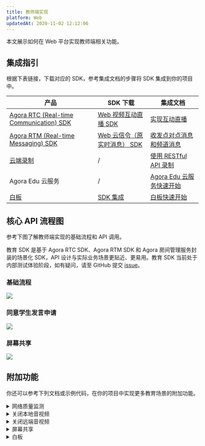 ```yaml
---
title: 教师端实现
platform: Web
updatedAt: 2020-11-02 12:12:06
---
```


本文展示如何在 Web 平台实现教师端相关功能。

## 集成指引

根据下表链接，下载对应的 SDK，参考集成文档的步骤将 SDK 集成到你的项目中。

| 产品                                                                                                                              | SDK 下载                                                                               | 集成文档                                                                                                             |
| --------------------------------------------------------------------------------------------------------------------------------- | -------------------------------------------------------------------------------------- | -------------------------------------------------------------------------------------------------------------------- |
| [Agora RTC (Real-time Communication) SDK](https://docs.agora.io/cn/Interactive%20Broadcast/product_live?platform=All%20Platforms) | [ Web 视频互动直播 SDK](https://docs.agora.io/cn/Interactive%20Broadcast/downloads)    | [实现互动直播](https://docs.agora.io/cn/Interactive%20Broadcast/start_live_web?platform=Web)                         |
| [Agora RTM (Real-time Messaging) SDK](https://docs.agora.io/cn/Real-time-Messaging/product_rtm?platform=All%20Platforms)          | [Web 云信令（原实时消息） SDK](https://docs.agora.io/cn/Real-time-Messaging/downloads) | [收发点对点消息和频道消息](https://docs.agora.io/cn/Real-time-Messaging/messaging_web?platform=Web)                  |
| [云端录制](https://docs.agora.io/cn/cloud-recording/product_cloud_recording?platform=All%20Platforms)                             | /                                                                                      | [使用 RESTful API 录制](https://docs.agora.io/cn/cloud-recording/cloud_recording_rest?platform=All%20Platforms)      |
| Agora Edu 云服务                                                                                                                  | /                                                                                      | [Agora Edu 云服务快速开始](https://github.com/AgoraIO-Usecase/eEducation/wiki/Agora-Edu-%E4%BA%91%E6%9C%8D%E5%8A%A1) |
| [白板](https://developer.netless.link/docs/javascript/overview/js-outline/)                                                       | [SDK 集成](https://developer.netless.link/docs/javascript/guide/js-sdk/)               | [白板快速开始](https://developer.netless.link/javascript-zh/home/install)                                            |

## 核心 API 流程图

参考下图了解教师端实现的基础流程和 API 调用。

<div class="alert info">教育 SDK 是基于 Agora RTC SDK、Agora RTM SDK 和 Agora 房间管理服务封装的场景化 SDK，API 设计与实际业务场景更贴近、更易用。教育 SDK 当前处于内部测试体验阶段，如有疑问，请至 GitHub 提交 <a href="https://github.com/AgoraIO-Usecase/eEducation">issue</a>。</div>

### 基础流程

![](https://web-cdn.agora.io/docs-files/1604057450352)

### 同意学生发言申请

![](https://web-cdn.agora.io/docs-files/1604058531328)

### 屏幕共享

![](https://web-cdn.agora.io/docs-files/1604057488136)

## 附加功能

你还可以参考下列文档或示例代码，在你的项目中实现更多教育场景的附加功能。

<details>
<summary>网络质量监测</summary>
你可以通过使用 RTC SDK 的 <code>on("network-quality")</code> 回调，实时监控通话中每个用户的网络上下行 last mile 网络质量。
更多质量透明相关方法，可参考如下文档：
<li><a href="https://docs.agora.io/cn/Interactive%20Broadcast/lastmile_quality_web?platform=Web">通话前网络质量探测</a></li>
<li><a href="https://docs.agora.io/cn/Interactive%20Broadcast/in-call_quality_web?platform=Web">通话中质量监测</a></li>
</details>
<details>
<summary>关闭本地音视频</summary>
你可以通过调用 RTC SDK 的如下方法，实现相关功能：
	<li>调用 <code>muteAudio</code> 或 <code>unmuteAudio</code>关闭或重新开启本地音频。</li>
	<li>调用 <code>muteVideo</code> 或 <code>unmuteVideo</code> 关闭或重新开启本地视频。</li>
</details>
 
<details>
<summary>关闭远端音视频</summary>
你需要联合调用 RTM SDK 和 RTC SDK 的方法，实现该功能：
<ol>
	<li>教师端调用 <code>sendMessageToPeer</code> 方法，给学生发送点对点消息，通知学生关闭音视频。</li>
	<li>学生端调用对应的 <code>mute</code> 方法关闭本地的音视频。</li>
</ol>
</details>
<details>
<summary>屏幕共享</summary>
根据你的浏览器，参考如下文档实现屏幕共享功能：
<li><a href="https://docs.agora.io/cn/Interactive%20Broadcast/screensharing_web?platform=Web#a-name--chromeachrome-%E5%B1%8F%E5%B9%95%E5%85%B1%E4%BA%AB">Chrome 屏幕共享</a></li>
<li><a href="https://docs.agora.io/cn/Interactive%20Broadcast/screensharing_web?platform=Web#a-nameffafirefox-%E5%B1%8F%E5%B9%95%E5%85%B1%E4%BA%AB">Firefox 屏幕共享</a></li>
</details>

<details>
<summary>白板</summary>
参考下列常用功能文档，在你的项目中实现白板相关功能。
	<li><a href="https://developer.netless.link/javascript-zh/home/document-converter">文档转换</a></li>
	<li><a href="https://developer.netless.link/javascript-zh/home/business-state-management">房间与回放的业务状态管理</a></li>
	<li><a href="https://developer.netless.link/javascript-zh/home/tools">教具</a></li>
	<li><a href="https://developer.netless.link/javascript-zh/home/view">视角</a></li>
	<li><a href="https://developer.netless.link/javascript-zh/home/room-methods">白板操作</a></li>
	<li><a href="https://developer.netless.link/document-zh/home/scene-manangement">页面（场景）管理</a></li>
</details>

